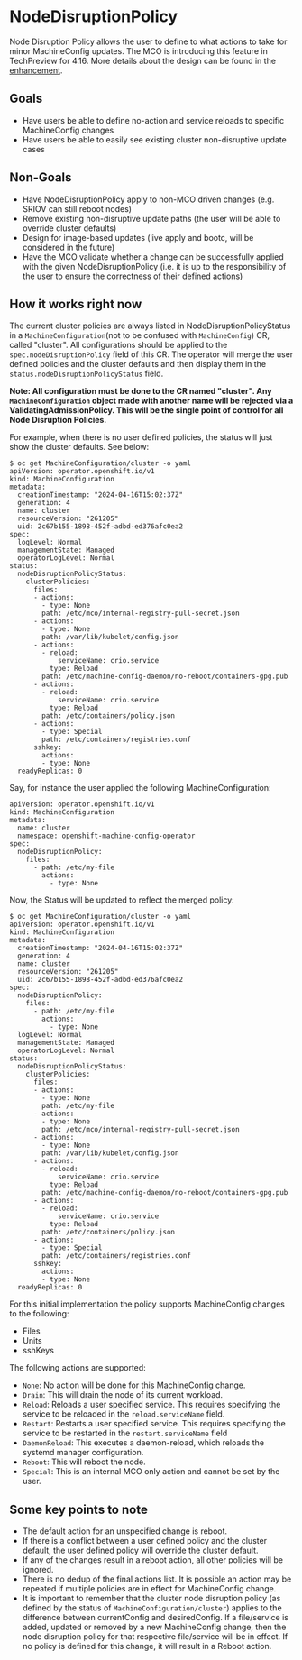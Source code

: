 # NodeDisruptionPolicy

Node Disruption Policy allows the user to define to what actions to take for minor MachineConfig updates. The MCO is introducing this feature in TechPreview for 4.16. More details about the design can be found in the [enhancement](https://github.com/openshift/enhancements/pull/1525).

## Goals

* Have users be able to define no-action and service reloads to specific MachineConfig changes
* Have users be able to easily see existing cluster non-disruptive update cases

## Non-Goals

* Have NodeDisruptionPolicy apply to non-MCO driven changes (e.g. SRIOV can still reboot nodes)
* Remove existing non-disruptive update paths (the user will be able to override cluster defaults)
* Design for image-based updates (live apply and bootc, will be considered in the future)
* Have the MCO validate whether a change can be successfully applied with the given NodeDisruptionPolicy (i.e. it is up to the responsibility of the user to ensure the correctness of their defined actions)

## How it works right now

The current cluster policies are always listed in NodeDisruptionPolicyStatus in a `MachineConfiguration`(not to be confused with `MachineConfig`) CR, called "cluster". All configurations should be applied to the `spec.nodeDisruptionPolicy` field of this CR. The operator will merge the user defined policies and the cluster defaults and then display them in the `status.nodeDisruptionPolicyStatus` field.

**Note: All configuration must be done to the CR named "cluster". Any `MachineConfiguration` object made with another name will be rejected via a ValidatingAdmissionPolicy. This will be the single point of control for all Node Disruption Policies.**

For example, when there is no user defined policies, the status will just show the cluster defaults. See below:

```console
$ oc get MachineConfiguration/cluster -o yaml
apiVersion: operator.openshift.io/v1
kind: MachineConfiguration
metadata:
  creationTimestamp: "2024-04-16T15:02:37Z"
  generation: 4
  name: cluster
  resourceVersion: "261205"
  uid: 2c67b155-1898-452f-adbd-ed376afc0ea2
spec:
  logLevel: Normal
  managementState: Managed
  operatorLogLevel: Normal
status:
  nodeDisruptionPolicyStatus:
    clusterPolicies:
      files:
      - actions:
        - type: None
        path: /etc/mco/internal-registry-pull-secret.json
      - actions:
        - type: None
        path: /var/lib/kubelet/config.json
      - actions:
        - reload:
            serviceName: crio.service
          type: Reload
        path: /etc/machine-config-daemon/no-reboot/containers-gpg.pub
      - actions:
        - reload:
            serviceName: crio.service
          type: Reload
        path: /etc/containers/policy.json
      - actions:
        - type: Special
        path: /etc/containers/registries.conf
      sshkey:
        actions:
        - type: None
  readyReplicas: 0
```
Say, for instance the user applied the following MachineConfiguration:
```
apiVersion: operator.openshift.io/v1
kind: MachineConfiguration
metadata:
  name: cluster
  namespace: openshift-machine-config-operator
spec:
  nodeDisruptionPolicy:
    files:
      - path: /etc/my-file
        actions:
          - type: None
```
Now, the Status will be updated to reflect the merged policy:
```
$ oc get MachineConfiguration/cluster -o yaml
apiVersion: operator.openshift.io/v1
kind: MachineConfiguration
metadata:
  creationTimestamp: "2024-04-16T15:02:37Z"
  generation: 4
  name: cluster
  resourceVersion: "261205"
  uid: 2c67b155-1898-452f-adbd-ed376afc0ea2
spec:
  nodeDisruptionPolicy:
    files:
      - path: /etc/my-file
        actions:
          - type: None
  logLevel: Normal
  managementState: Managed
  operatorLogLevel: Normal
status:
  nodeDisruptionPolicyStatus:
    clusterPolicies:
      files:
      - actions:
        - type: None
        path: /etc/my-file
      - actions:
        - type: None
        path: /etc/mco/internal-registry-pull-secret.json
      - actions:
        - type: None
        path: /var/lib/kubelet/config.json
      - actions:
        - reload:
            serviceName: crio.service
          type: Reload
        path: /etc/machine-config-daemon/no-reboot/containers-gpg.pub
      - actions:
        - reload:
            serviceName: crio.service
          type: Reload
        path: /etc/containers/policy.json
      - actions:
        - type: Special
        path: /etc/containers/registries.conf
      sshkey:
        actions:
        - type: None
  readyReplicas: 0

```


For this initial implementation the policy supports MachineConfig changes to the following:
- Files
- Units
- sshKeys

The following actions are supported:
- `None`: No action will be done for this MachineConfig change.
- `Drain`: This will drain the node of its current workload.
- `Reload`: Reloads a user specified service. This requires specifying the service to be reloaded in the `reload.serviceName` field.
- `Restart`: Restarts a user specified service. This requires specifying the service to be restarted in the `restart.serviceName` field
- `DaemonReload`: This executes a daemon-reload, which reloads the systemd manager configuration.
- `Reboot`: This will reboot the node.
- `Special`: This is an internal MCO only action and cannot be set by the user.

## Some key points to note

- The default action for an unspecified change is reboot.
- If there is a conflict between a user defined policy and the cluster default, the user defined policy will override the cluster default.
- If any of the changes result in a reboot action, all other policies will be ignored.
- There is no dedup of the final actions list. It is possible an action may be repeated if multiple policies are in effect for MachineConfig change.
- It is important to remember that the cluster node disruption policy (as defined by the status of `MachineConfiguration/cluster`) applies to the difference between currentConfig and desiredConfig. If a file/service is added, updated or removed by a new MachineConfig change, then the node disruption policy for that respective file/service will be in effect. If no policy is defined for this change, it will result in a Reboot action.